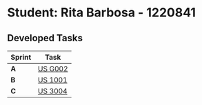 # Student: Rita Barbosa - 1220841

## Developed Tasks

| Sprint | Task                            |
|--------|---------------------------------|
| **A**  | [US G002](../us_g002/readme.md) |
| **B**  | [US 1001](../us_1001/readme.md) |
| **C**  | [US 3004](../us_3004/readme.md) |
